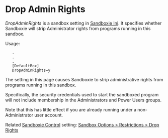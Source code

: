 # Drop Admin Rights

_DropAdminRights_ is a sandbox setting in [Sandboxie Ini](SandboxieIni.md). It specifies whether Sandboxie will strip Administrator rights from programs running in this sandbox.

Usage:

```
   .
   .
   .
   [DefaultBox]
   DropAdminRights=y
```

The setting in this page causes Sandboxie to strip administrative rights from programs running in this sandbox.

Specifically, the security credentials used to start the sandboxed program will not include membership in the Administrators and Power Users groups.

Note that this has little effect if you are already running under a non-Administrator user account.

Related [Sandboxie Control](SP_SBControl.md) setting: [Sandbox Options > Restrictions > Drop Rights](RestrictionsSettings.md#drop-rights)

